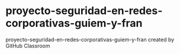 # proyecto-seguridad-en-redes-corporativas-guiem-y-fran
proyecto-seguridad-en-redes-corporativas-guiem-y-fran created by GitHub Classroom
